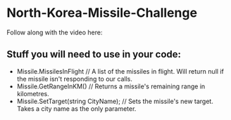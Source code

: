 # North-Korea-Missile-Challenge

Follow along with the video here: 

## Stuff you will need to use in your code:
- Missile.MissilesInFlight // A list of the missiles in flight. Will return null if the missile isn't responding to our calls.
- Missile.GetRangeInKM() // Returns a missile's remaining range in kilometres.
- Missile.SetTarget(string CityName); // Sets the missile's new target. Takes a city name as the only parameter.
